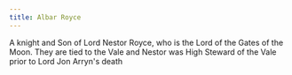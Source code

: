 ```yaml
---
title: Albar Royce
---
```


 A knight and Son of Lord Nestor Royce, who is the Lord of the Gates of the Moon. They are tied to the Vale and Nestor was High Steward of the Vale prior to Lord Jon Arryn's death


